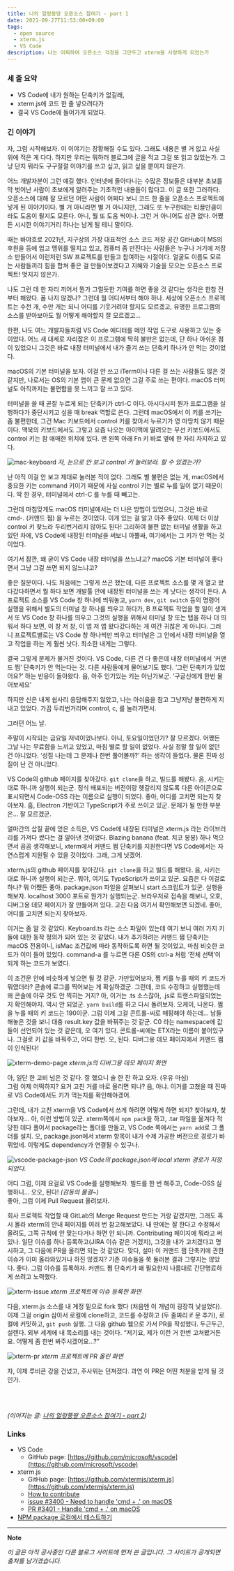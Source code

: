 ```yaml
---
title: 나의 얼렁뚱땅 오픈소스 참여기 - part 1
date: 2021-09-27T11:53:00+09:00
tags:
  - open source
  - xterm.js
  - VS Code
description: 나는 어찌하여 오픈소스 걱정을 그만두고 xterm을 사랑하게 되었는가
---
```

### 세 줄 요약
- VS Code에 내가 원하는 단축키가 없길래,
- xterm.js에 코드 한 줄 넣으려다가
- 결국 VS Code에 들어가게 되었다.

### 긴 이야기

자, 그럼 시작해보자. 이 이야기는 장황해질 수도 있다. 그래도 내용은 별 거 없고 사실 위에 적은 게 다다. 하지만 우리는 뭐하러 블로그에 글을 적고 그걸 또 읽고 앉았는가. 그냥 단지 뭐라도 구구절절 이야기를 쓰고 싶고, 읽고 싶을 뿐이지 않은가.

어느 개발자분이 그런 얘길 했다. 인터넷에 돌아다니는 수많은 정보들은 대부분 초보를 막 벗어난 사람이 초보에게 알려주는 기초적인 내용들이 많다고. 이 글 또한 그러하다. 오픈소스에 대해 잘 모르던 어떤 사람이 어쩌다 보니 코드 한 줄을 오픈소스 프로젝트에 넣게 된 이야기이다. 별 거 아니라면 별 거 아니지만, 그래도 또 누구한테는 티끌만큼이라도 도움이 될지도 모른다. 아니, 뭘 또 도움 씩이나. 그런 거 아니어도 상관 없다. 어쨌든 시시한 이야기거리 하나는 남게 될 테니 말이다.

때는 바야흐로 2021년, 지구상의 가장 대표적인 소스 코드 저장 공간 GitHub이 MS의 후원을 등에 업고 맹위를 떨치고 있고, 컴퓨터 좀 만진다는 사람들은 누구나 거기에 저장소 만들어서 이런저런 SW 프로젝트를 만들고 참여하는 시절이다. 얼굴도 이름도 모르는 사람들끼리 힘을 합쳐 좋은 걸 만들어보겠다고 지혜와 기술을 모으는 오픈소스 프로젝트! 멋지지 않은가.

나도 그런 데 한 자리 끼어서 뭔가 그럴듯한 기여를 하면 좋을 것 같다는 생각은 한참 전부터 해왔다. 폼 나지 않겠나? 그런데 뭘 어디서부터 해야 하나. 세상에 오픈소스 프로젝트는 수천 개, 수만 개는 되니 어디를 기웃거려야 할지도 모르겠고, 유명한 프로그램의 소스를 받아보아도 뭘 어떻게 해야할지 잘 모르겠고…

한편, 나도 여느 개발자들처럼 VS Code 에디터를 메인 작업 도구로 사용하고 있는 중이었다. 어느 새 대세로 자리잡은 이 프로그램에 딱히 불만은 없는데, 단 하나 아쉬운 점이 있었으니 그것은 바로 내장 터미널에서 내가 즐겨 쓰는 단축키 하나가 안 먹는 것이었다.

macOS의 기본 터미널을 보자. 이걸 안 쓰고 iTerm이나 다른 걸 쓰는 사람들도 많은 것 같지만, 나로서는 OS의 기본 앱이 큰 문제 없으면 그걸 주로 쓰는 편이다. macOS 터미널도 아직까지는 불편함을 못 느끼고 잘 쓰고 있다.

터미널을 쓸 때 곧잘 누르게 되는 단축키가 ctrl-C 이다. 아시다시피 뭔가 프로그램을 실행하다가 중단시키고 싶을 때 break 역할로 쓴다. 그런데 macOS에서 이 키를 쓰기는 좀 불편한데, 그건 Mac 키보드에서 control 키를 찾아서 누르기가 영 마땅치 않기 때문이다. 맥북의 키보드에서도 그렇고 요즘 나오는 아이맥에 딸려오는 무선 키보드에서도 control 키는 참 애매한 위치에 있다. 맨 왼쪽 아래 Fn 키 바로 옆에 한 자리 차지하고 있다.

![mac-keyboard](./mac-control-key.png)
*자, 눈으로 안 보고 control 키 눌러보라. 할 수 있겠는가?*

난 아직 이걸 안 보고 제대로 눌러본 적이 없다. 그래도 별 불편은 없는 게, macOS에서 중요한 키는 command 키이기 때문에 사실 control 키는 별로 누를 일이 없기 때문이다. 딱 한 경우, 터미널에서 ctrl-C 를 누를 때 빼고는.

그런데 마침맞게도 macOS 터미널에서는 더 나은 방법이 있었으니, 그것은 바로 cmd-. (커맨드 쩜) 을 누르는 것이었다. 이게 있는 걸 알고 아주 좋았다. 이제 더 이상 control 키 찾느라 두리번거리지 않아도 된다! 그리하여 불편 없는 터미널 생활을 하고 있던 차에, VS Code에 내장된 터미널을 써보니 아뿔싸, 여기에서는 그 키가 안 먹는 것이었다.

여기서 잠깐, 왜 굳이 VS Code 내장 터미널을 쓰느냐고? macOS 기본 터미널이 좋다면서 그냥 그걸 쓰면 되지 않느냐고?

좋은 질문이다. 나도 처음에는 그렇게 쓰곤 했는데, 다른 프로젝트 소스를 몇 개 열고 왔다갔다하면서 뭘 하다 보면 개발툴 안에 내장된 터미널을 쓰는 게 낫다는 생각이 든다. A 프로젝트 소스를 VS Code 창 하나에 띄워놓고, `yarn dev`, `git switch` 등의 명령어 실행을 위해서 별도의 터미널 창 하나를 띄우고 하다가, B 프로젝트 작업을 할 일이 생겨서 또 VS Code 창 하나를 띄우고 그것의 실행을 위해서 터미널 창 또는 탭을 하나 더 띄워서 하다 보면, 이 창 저 창, 이 앱 저 앱 왔다갔다하는 게 여간 귀찮은 게 아니다. 그러니 프로젝트별로는 VS Code 창 하나씩만 띄우고 터미널은 그 안에서 내장 터미널을 열고 작업을 하는 게 훨씬 낫다. 최소한 내게는 그렇다.

결국 그렇게 문제가 불거진 것이다. VS Code, 다른 건 다 좋은데 내장 터미널에서 ‘커맨드 쩜’ 단축키가 안 먹는다는 것.
다른 사람들에게 물어보기도 했다. ‘그런 단축키가 있었어요?’ 하는 반응이 돌아왔다. 음, 아주 인기있는 키는 아닌가보군. ‘구글신에게 한번 물어보세요’

하지만 신은 내게 쉽사리 응답해주지 않았고, 나는 아쉬움을 참고 그냥저냥 불편하게 지내고 있었다. 가끔 두리번거리며 control, c, 를 눌러가면서.

그러던 어느 날.

주말이 시작되는 금요일 저녁이었나보다. 아니, 토요일이었던가? 잘 모르겠다. 어쨌든 그날 나는 무료함을 느끼고 있었고, 마침 별로 할 일이 없었다. 사실 정말 할 일이 없던 건 아니었다. ‘성질 나는데 그 문제나 한번 풀어볼까?’ 하는 생각이 들었다. 물론 진짜 성질이 난 건 아니었다.

VS Code의 github 페이지를 찾아갔다. `git clone`을 하고, 빌드를 해봤다. 음, 시키는 대로 하니까 실행이 되는군. 정식 배포되는 버전이랑 헷갈리지 않도록 다른 아이콘으로 표시되면서 Code-OSS 라는 이름으로 실행이 되었다. 좋아, 어디를 고치면 되는지 찾아보자. 흠, Electron 기반이고 TypeScript가 주로 쓰이고 있군. 문제가 될 만한 부분은… 잘 모르겠군.

얼마간의 삽질 끝에 얻은 소득은, VS Code에 내장된 터미널은 xterm.js 라는 라이브러리를 가져다 썼다는 걸 알아낸 것이었다. Blazing banana (feat. 치코 봉봉) 하나 먹으면서 곰곰 생각해보니, xterm에서 커맨드 쩜 단축키를 지원한다면 VS Code에서는 자연스럽게 지원될 수 있을 것이었다. 그래, 그게 낫겠어.

xterm.js의 github 페이지를 찾아갔다. `git clone`을 하고 빌드를 해봤다. 음, 시키는 대로 하니까 실행이 되는군. 뭐야, 여기도 TypeScript가 쓰이고 있군. 요즘은 다 이걸로 하나? 뭐 어쨌든 좋아. package.json 파일을 살펴보니 start 스크립트가 있군. 실행을 해보자. localhost 3000 포트로 뭔가가 실행되는군. 브라우저로 접속을 해보니, 오호, 디버그용 데모 페이지가 잘 만들어져 있다. 고친 다음 여기서 확인해보면 되겠네. 좋아, 어디를 고치면 되는지 찾아보자.

이거는 좀 알 것 같았다. Keyboard.ts 라는 소스 파일이 있는데 여기 보니 여러 가지 키들에 대한 동작 정의가 되어 있는 것 같았다. 내가 추가하려는 커맨드 쩜 단축키는 macOS 전용이니, isMac 조건값에 따라 동작하도록 하면 될 것이었고, 마침 비슷한 코드가 이미 들어 있었다. command-a 를 누르면 다른 OS의 ctrl-a 처럼 ‘전체 선택’이 되게 하는 코드가 보였다.

이 조건문 안에 비슷하게 넣으면 될 것 같군. 가만있어보자, 쩜 키를 누를 때의 키 코드가 뭐였더라? 콘솔에 로그를 찍어보는 게 확실하겠군. 그런데, 코드 수정하고 실행했는데 왜 콘솔에 아무 것도 안 찍히는 거지? 아, 이거는 .ts 소스잖아, .js로 트랜스파일되었는지 확인해야지. 역시 안 되었군. `yarn build`를 하고 다시 돌려보자. 오케이, 나온다. 쩜을 누를 때의 키 코드는 190이군. 그럼 이제 그걸 콘트롤-씨로 매핑해야 하는데… 남들 해놓은 것을 보니 대충 result.key 값을 바꿔주는 것 같군. C0 라는 namespace에 값들이 선언되어 있는 것 같은데, 오 여기 있다. 콘트롤-씨에는 ETX라는 이름이 붙어있구나. 그걸로 키 값을 바꿔주고, 어디 한번. 오, 된다. 디버그용 데모 페이지에서 커맨드 쩜이 인식된다!

![xterm-demo-page](./xterm-demo-page.png)
*xterm.js의 디버그용 데모 페이지 화면*

아, 일단 한 고비 넘은 것 같다. 잘 했으니 술 한 잔 하고 오자. (우유 마심)<br>
그럼 이제 어떡하지? 요거 고친 거를 바로 올리면 되나? 음, 아냐. 이거를 고쳤을 때 진짜로 VS Code에서도 키가 먹는지를 확인해야겠어.

그런데, 내가 고친 xterm을 VS Code에서 쓰게 하려면 어떻게 하면 되지? 찾아보자, 찾아보자… 아, 이런 방법이 있군. xterm쪽에서 `npm pack`을 하고, .tar 파일을 옮겨다 적당한 데다 풀어서 package라는 폴더를 만들고, VS Code 쪽에서는 `yarn add`로 그 폴더를 설치. 오, package.json에서 xterm 항목이 내가 수제 가공한 버전으로 경로가 바뀌었네. 이렇게도 dependency가 연결될 수 있구나.

![vscode-package-json](./vscode-package-json.png)
*VS Code의 package.json에 local xterm 경로가 지정되었다.*

어디 그럼, 이제 요걸로 VS Code를 실행해보자. 빌드를 한 번 해주고, Code-OSS 실행하니… 오오, 된다! *(감동의 물결~)*\
좋아, 그럼 이제 Pull Request 올려보자. 

회사 프로젝트 작업할 때 GitLab의 Merge Request 만드는 거랑 같겠지만, 그래도 혹시 몰라 xterm의 안내 페이지를 여러 번 참고해보았다. 내 딴에는 잘 한다고 수정해서 올려도, 그쪽 규칙에 안 맞는다거나 하면 안 되니까. Contributing 페이지에 뭐라고 써있나. 일단 이슈를 하나 등록하고(JIRA 이슈 같은 거겠지), 그것을 내가 고치겠다고 명시하고, 그 다음에 PR을 올리면 되는 것 같았다. 맞다, 설마 이 커맨드 쩜 단축키에 관한 이슈가 이미 올라와있거나 하진 않겠지? 기존 이슈들을 쭉 둘러본 결과 그렇지는 않았다. 좋다. 그럼 이슈를 등록하자. 커맨드 쩜 단축키가 왜 필요한지 나름대로 간단명료하게 쓰려고 노력했다. 

![xterm-issue](./xterm-issue.png)
*xterm 프로젝트에 이슈 등록한 화면*

다음, xterm.js 소스를 내 계정 밑으로 fork 했다 (처음엔 이 개념이 굉장히 낯설었다). 이제 그걸 origin 삼아서 로컬에 clone하고, 코드를 수정하고 (두 줄짜리 if 문 추가), 로컬에 커밋하고, `git push` 실행. 그 다음 github 웹으로 가서 PR을 작성했다. 두근두근, 설렌다. 외부 세계에 내 목소리를 내는 것이다. “저기요, 제가 이런 거 한번 고쳐봤거든요. 어떻게 좀 한번 봐주시겠어요…?”

![xterm-pr](./xterm-pr.png)
*xterm 프로젝트에 PR 올린 화면*

자, 이제 루비콘 강을 건넜고, 주사위는 던져졌다. 과연 이 PR은 어떤 처분을 받게 될 것인가.

<br>
<br>

*(이어지는 글: [나의 얼렁뚱땅 오픈소스 참여기 - part 2](../my-first-open-source-part2/))*

### Links
- VS Code
  - GitHub page: [https://github.com/microsoft/vscode](https://github.com/microsoft/vscode)
- xterm.js
  - GitHub page: [https://github.com/xtermjs/xterm.js](https://github.com/xtermjs/xterm.js)
  - [How to contribute](https://github.com/xtermjs/xterm.js/blob/master/CONTRIBUTING.md)
  - [issue #3400 - Need to handle 'cmd + .' on macOS](https://github.com/xtermjs/xterm.js/issues/3400)
  - [PR #3401 - Handle 'cmd + .' on macOS](https://github.com/xtermjs/xterm.js/pull/3401)
- [NPM package 로컬에서 테스트하기](https://velog.io/@johnyworld/NPM-package-로컬에서-테스트하기)

---

**Note**

*이 글은 아직 공사중인 다른 블로그 사이트에 먼저 쓴 글입니다. 그 사이트가 공개되면 출처를 남기겠습니다.*
